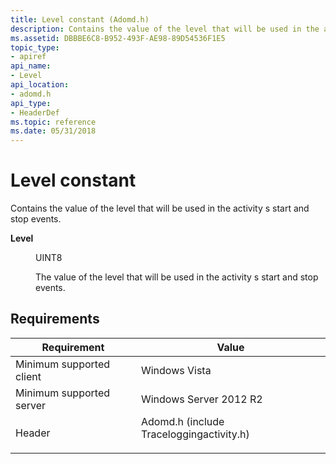 ```yaml
---
title: Level constant (Adomd.h)
description: Contains the value of the level that will be used in the activity s start and stop events.
ms.assetid: DBBBE6C8-B952-493F-AE98-89D54536F1E5
topic_type:
- apiref
api_name:
- Level
api_location:
- adomd.h
api_type:
- HeaderDef
ms.topic: reference
ms.date: 05/31/2018
---
```


# Level constant

Contains the value of the level that will be used in the activity s start and stop events.

<dl> <dt>

<span id="Level"></span><span id="level"></span><span id="LEVEL"></span>**Level**
</dt> <dd> <dl> <dt>

UINT8
</dt> <dt>



The value of the level that will be used in the activity s start and stop events.


</dt> </dl> </dd> </dl>

## Requirements



| Requirement | Value |
|-------------------------------------|---------------------------------------------------------------------------------------------------------------------|
| Minimum supported client<br/> | Windows Vista<br/>                                                                                            |
| Minimum supported server<br/> | Windows Server 2012 R2<br/>                                                                                   |
| Header<br/>                   | <dl> <dt>Adomd.h (include Traceloggingactivity.h)</dt> </dl> |



 

 





